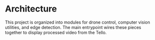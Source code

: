 # Architecture

This project is organized into modules for drone control, computer vision utilities, and edge detection. The main entrypoint wires these pieces together to display processed video from the Tello.
